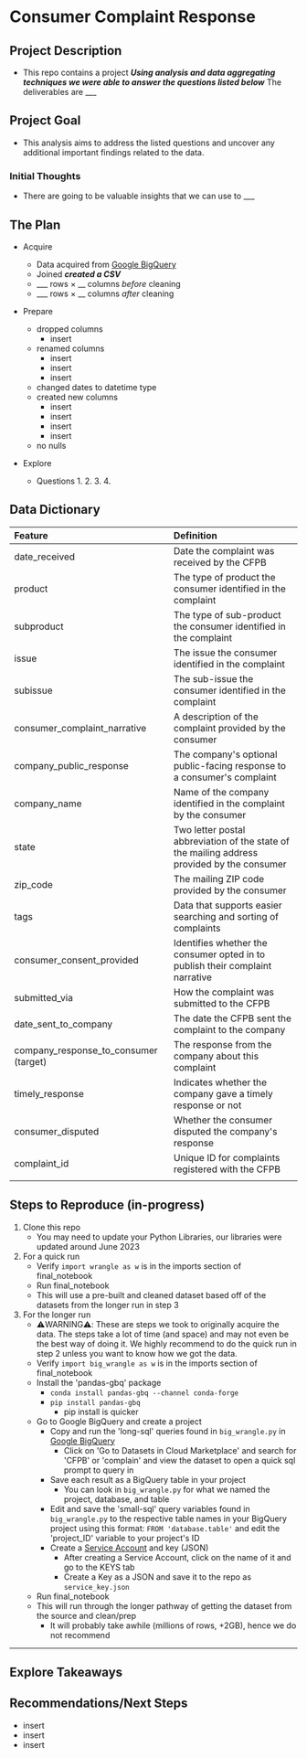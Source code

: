 # Consumer Complaint Response

## Project Description

* This repo contains a project ___Using analysis and data aggregating techniques we were able to answer the questions listed below___ The deliverables are ___

## Project Goal

* This analysis aims to address the listed questions and uncover any additional important findings related to the data.

### Initial Thoughts

* There are going to be valuable insights that we can use  to ___

## The Plan

* Acquire

  * Data acquired from [Google BigQuery](https://console.cloud.google.com/marketplace/product/cfpb/complaint-database)
  * Joined ___created a CSV___
  * ___ rows × __ columns *before* cleaning
  * ___ rows × __ columns *after* cleaning
* Prepare

  * dropped columns
    * insert
  * renamed columns
    * insert
    * insert
    * insert
  * changed dates to datetime type
  * created new columns
    * insert
    * insert
    * insert
    * insert
  * no nulls
* Explore

  * Questions
    1.
    2.
    3.
    4.

## Data Dictionary

| Feature                               | Definition                                                                                  |
| :------------------------------------ | :------------------------------------------------------------------------------------------ |
| date_received                         | Date the complaint was received by the CFPB                                                 |
| product                               | The type of product the consumer identified in the complaint                                |
| subproduct                            | The type of sub-product the consumer identified in the complaint                            |
| issue                                 | The issue the consumer identified in the complaint                                          |
| subissue                              | The sub-issue the consumer identified in the complaint                                      |
| consumer_complaint_narrative          | A description of the complaint provided by the consumer                                     |
| company_public_response               | The company's optional public-facing response to a consumer's complaint                     |
| company_name                          | Name of the company identified in the complaint by the consumer                             |
| state                                 | Two letter postal abbreviation of the state of the mailing address provided by the consumer |
| zip_code                              | The mailing ZIP code provided by the consumer                                               |
| tags                                  | Data that supports easier searching and sorting of complaints                               |
| consumer_consent_provided             | Identifies whether the consumer opted in to publish their complaint narrative               |
| submitted_via                         | How the complaint was submitted to the CFPB                                                 |
| date_sent_to_company                  | The date the CFPB sent the complaint to the company                                         |
| company_response_to_consumer (target) | The response from the company about this complaint                                          |
| timely_response                       | Indicates whether the company gave a timely response or not                                 |
| consumer_disputed                     | Whether the consumer disputed the company's response                                        |
| complaint_id                          | Unique ID for complaints registered with the CFPB                                           |
|                                       |                                                                                             |

## Steps to Reproduce (in-progress)

1) Clone this repo
   * You may need to update your Python Libraries, our libraries were updated around June 2023
2) For a quick run
   * Verify `import wrangle as w` is in the imports section of final_notebook
   * Run final_notebook
   * This will use a pre-built and cleaned dataset based off of the datasets from the longer run in step 3
3) For the longer run
   * ⚠️WARNING⚠️: These are steps we took to originally acquire the data. The steps take a lot of time (and space) and may not even be the best way of doing it. We highly recommend to do the quick run in step 2 unless you want to know how we got the data.
   * Verify `import big_wrangle as w` is in the imports section of final_notebook
   * Install the 'pandas-gbq' package
     * `conda install pandas-gbq --channel conda-forge`
     * `pip install pandas-gbq`
        * pip install is quicker
   * Go to Google BigQuery and create a project
     * Copy and run the 'long-sql' queries found in `big_wrangle.py` in [Google BigQuery](https://cloud.google.com/bigquery/public-data)
       * Click on 'Go to Datasets in Cloud Marketplace' and search for 'CFPB' or 'complain' and view the dataset to open a quick sql prompt to query in
     * Save each result as a BigQuery table in your project
       * You can look in `big_wrangle.py` for what we named the project, database, and table
     * Edit and save the 'small-sql' query variables found in `big_wrangle.py` to the respective table names in your BigQuery project using this format: `FROM 'database.table'` and edit the 'project_ID' variable to your project's ID
     * Create a [Service Account](https://console.cloud.google.com/iam-admin/serviceaccounts) and key (JSON)
       * After creating a Service Account, click on the name of it and go to the KEYS tab
       * Create a Key as a JSON and save it to the repo as `service_key.json`
   * Run final_notebook
   * This will run through the longer pathway of getting the dataset from the source and clean/prep
     * It will probably take awhile (millions of rows, +2GB), hence we do not recommend

---

## Explore Takeaways

## Recommendations/Next Steps

* insert
* insert
* insert
